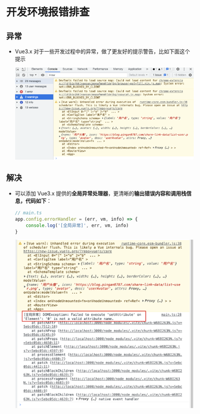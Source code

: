 # 开发环境报错排查

## 异常

+ Vue3.x 对于一些开发过程中的异常，做了更友好的提示警告，比如下面这个提示

    ![](image/image_9luvAEoTgo.png)

## 解决

+ 可以添加 Vue3.x 提供的**全局异常处理器**，更清晰的**输出错误内容和调用栈信息，代码如下**：

    ```ts
    // main.ts
    app.config.errorHandler = (err, vm, info) => {
        console.log('[全局异常]', err, vm, info)
    }
    ```

    ![](image/image_cTIDp7RHnt.png)
